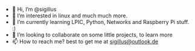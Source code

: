 - 👋 Hi, I’m @sigillus
- 👀 I’m interested in linux and much much more.
- 🌱 I’m currently learning LPIC, Python, Networks and Raspberry Pi stuff. :)
- 💞️ I’m looking to collaborate on some little projects, to learn more
- 📫 How to reach me? best to get me at sigillus@outlook.de


